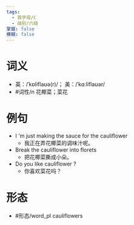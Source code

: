 ```yaml
---
tags:
  - 首字母/C
  - 级别/六级
掌握: false
模糊: false
---
```

# 词义
- 英：/ˈkɒliflaʊə(r)/； 美：/ˈkɑːliflaʊər/
- #词性/n  花椰菜；菜花
# 例句
- I 'm just making the sauce for the cauliflower
	- 我正在弄花椰菜的调味汁呢。
- Break the cauliflower into florets
	- 把花椰菜撕成小朵。
- Do you like cauliflower ?
	- 你喜欢菜花吗？
# 形态
- #形态/word_pl cauliflowers
